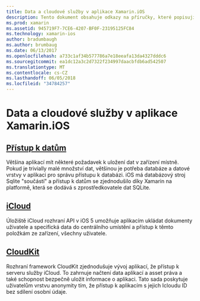 ```yaml
---
title: Data a cloudové služby v aplikace Xamarin.iOS
description: Tento dokument obsahuje odkazy na příručky, které popisují, jak pracovat s místní data, Icloudu a CloudKit v aplikaci pro Xamarin.iOS.
ms.prod: xamarin
ms.assetid: 945719F7-7CE6-4207-BF0F-23195125FC84
ms.technology: xamarin-ios
author: bradumbaugh
ms.author: brumbaug
ms.date: 06/13/2017
ms.openlocfilehash: a733c1af34b577786a7e18eeafa13da4327dddc6
ms.sourcegitcommit: ea1dc12a3c2d7322f234997daacbfdb6ad542507
ms.translationtype: MT
ms.contentlocale: cs-CZ
ms.lasthandoff: 06/05/2018
ms.locfileid: "34784257"
---
```

# <a name="data-and-cloud-services-in-xamarinios-apps"></a>Data a cloudové služby v aplikace Xamarin.iOS

##  <a name="data-accessiosdata-clouddataindexmd"></a>[Přístup k datům](~/ios/data-cloud/data/index.md)

Většina aplikací mít některé požadavek k uložení dat v zařízení místně. Pokud je trivially malé množství dat, většinou je potřeba databáze a datové vrstvy v aplikaci pro správu přístupu k databázi. iOS má databázový stroj Sqlite "součástí" a přístup k datům se zjednodušilo díky Xamarin na platformě, která se dodává s zprostředkovatele dat SQLite.

##  <a name="icloudiosdata-cloudintroduction-to-icloudmd"></a>[iCloud](~/ios/data-cloud/introduction-to-icloud.md)

Úložiště iCloud rozhraní API v iOS 5 umožňuje aplikacím ukládat dokumenty uživatele a specifická data do centrálního umístění a přístup k těmto položkám ze zařízení, všechny uživatele.

##  <a name="cloudkitiosdata-cloudintro-to-cloudkitmd"></a>[CloudKit](~/ios/data-cloud/intro-to-cloudkit.md)

Rozhraní framework CloudKit zjednodušuje vývoj aplikací, že přístup k serveru služby iCloud. To zahrnuje načtení data aplikací a asset práva a také schopnost bezpečně uložit informace o aplikaci. Tato sada poskytuje uživatelům vrstvu anonymity tím, že přístup k aplikacím s jejich Icloudu ID bez sdílení osobní údaje.